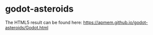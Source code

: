 # godot-asteroids

The HTML5 result can be found here: https://apmem.github.io/godot-asteroids/Godot.html
